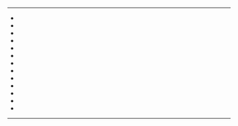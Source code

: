 # 



[]()



## 





### 



---









- 
- 
- 
- 
- 



- 
- 
- 
- 
- 
- 
- 
- 











---







## 



## 

[]()

